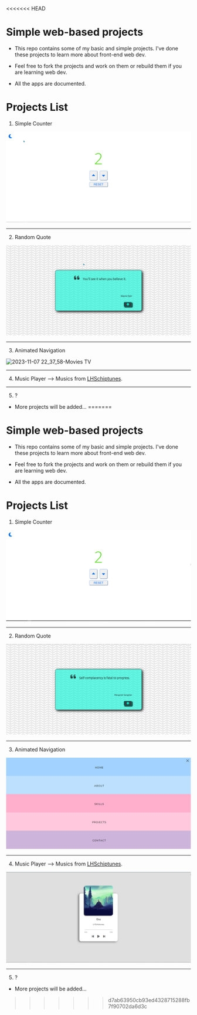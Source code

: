 <<<<<<< HEAD
# Simple web-based projects

+ This repo contains some of my basic and simple projects. I've done these projects to learn more about front-end web dev.

+ Feel free to fork the projects and work on them or rebuild them if you are learning web dev.

+ All the apps are documented.


# Projects List

1. Simple Counter

![simple-counter](https://github.com/karo-yousefi/Web-Dev-Projects/blob/main/media/simple-counter-0.png)

---

2. Random Quote

![random-qupte](https://github.com/karo-yousefi/Web-Dev-Projects/blob/main/media/random-quote-0.png) 

---

3. Animated Navigation

![2023-11-07 22_37_58-Movies   TV](https://github.com/karo-yousefi/Web-Dev-Projects/assets/88065530/1c9a578a-5a0e-439e-9ae3-57ba9bd8d370)

---

4. Music Player --> Musics from [LHSchiptunes](https://www.youtube.com/@LHSchiptunes).

---

5. ?

+ More projects will be added...
=======
# Simple web-based projects

+ This repo contains some of my basic and simple projects. I've done these projects to learn more about front-end web dev.

+ Feel free to fork the projects and work on them or rebuild them if you are learning web dev.

+ All the apps are documented.


# Projects List

1. Simple Counter

![simple-counter](https://github.com/karo-yousefi/Web-Dev-Projects/blob/main/media/Simple-Counter.png)

---

2. Random Quote

![random-qupte](https://github.com/karo-yousefi/Web-Dev-Projects/blob/main/media/Random-Quote.png) 

---

3. Animated Navigation

![Animated-Navigation](https://github.com/karo-yousefi/Web-Dev-Projects/blob/main/media/Animated-Navigation.png)

---

4. Music Player --> Musics from [LHSchiptunes](https://www.youtube.com/@LHSchiptunes).

![Music-Player](https://github.com/karo-yousefi/Web-Dev-Projects/blob/main/media/Music-Player.png)

---

5. ?

+ More projects will be added...
>>>>>>> d7ab63950cb93ed4328715288fb7f90702da6d3c
